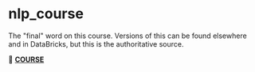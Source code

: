 # nlp_course

The "final" word on this course. Versions of this can be found elsewhere and in DataBricks, but this is the authoritative source.

🎥 **[COURSE](https://www.udemy.com/course/nlp-natural-language-processing-with-python/learn)**
